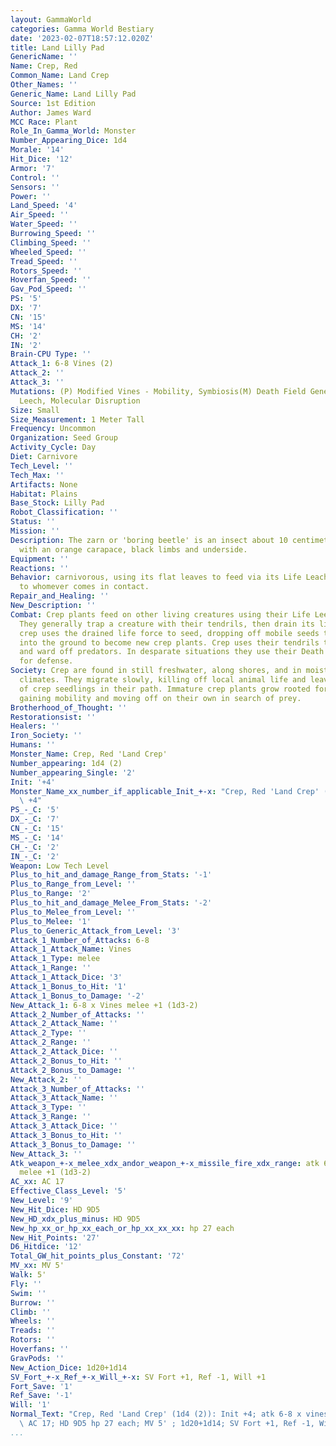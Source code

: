 ```yaml
---
layout: GammaWorld
categories: Gamma World Bestiary
date: '2023-02-07T18:57:12.020Z'
title: Land Lilly Pad
GenericName: ''
Name: Crep, Red
Common_Name: Land Crep
Other_Names: ''
Generic_Name: Land Lilly Pad
Source: 1st Edition
Author: James Ward
MCC Race: Plant
Role_In_Gamma_World: Monster
Number_Appearing_Dice: 1d4
Morale: '14'
Hit_Dice: '12'
Armor: '7'
Control: ''
Sensors: ''
Power: ''
Land_Speed: '4'
Air_Speed: ''
Water_Speed: ''
Burrowing_Speed: ''
Climbing_Speed: ''
Wheeled_Speed: ''
Tread_Speed: ''
Rotors_Speed: ''
Hoverfan_Speed: ''
Gav_Pod_Speed: ''
PS: '5'
DX: '7'
CN: '15'
MS: '14'
CH: '2'
IN: '2'
Brain-CPU Type: ''
Attack_1: 6-8 Vines (2)
Attack_2: ''
Attack_3: ''
Mutations: (P) Modified Vines - Mobility, Symbiosis(M) Death Field Generation, Life
  Leech, Molecular Disruption
Size: Small
Size_Measurement: 1 Meter Tall
Frequency: Uncommon
Organization: Seed Group
Activity_Cycle: Day
Diet: Carnivore
Tech_Level: ''
Tech_Max: ''
Artifacts: None
Habitat: Plains
Base_Stock: Lilly Pad
Robot_Classification: ''
Status: ''
Mission: ''
Description: The zarn or 'boring beetle' is an insect about 10 centimeters in length
  with an orange carapace, black limbs and underside.
Equipment: ''
Reactions: ''
Behavior: carnivorous, using its flat leaves to feed via its Life Leaching abilities
  to whomever comes in contact.
Repair_and_Healing: ''
New_Description: ''
Combat: Crep plants feed on other living creatures using their Life Leech mutation.
  They generally trap a creature with their tendrils, then drain its life force. The
  crep uses the drained life force to seed, dropping off mobile seeds that burrow
  into the ground to become new crep plants. Crep uses their tendrils the defend themselves
  and ward off predators. In desparate situations they use their Death Field mutation
  for defense.
Society: Crep are found in still freshwater, along shores, and in moist, temperate
  climates. They migrate slowly, killing off local animal life and leaving a "trail"
  of crep seedlings in their path. Immature crep plants grow rooted for a season before
  gaining mobility and moving off on their own in search of prey.
Brotherhood_of_Thought: ''
Restorationsist: ''
Healers: ''
Iron_Society: ''
Humans: ''
Monster_Name: Crep, Red 'Land Crep'
Number_appearing: 1d4 (2)
Number_appearing_Single: '2'
Init: '+4'
Monster_Name_xx_number_if_applicable_Init_+-x: "Crep, Red 'Land Crep' (1d4 (2)): Init\
  \ +4"
PS_-_C: '5'
DX_-_C: '7'
CN_-_C: '15'
MS_-_C: '14'
CH_-_C: '2'
IN_-_C: '2'
Weapon: Low Tech Level
Plus_to_hit_and_damage_Range_from_Stats: '-1'
Plus_to_Range_from_Level: ''
Plus_to_Range: '2'
Plus_to_hit_and_damage_Melee_From_Stats: '-2'
Plus_to_Melee_from_Level: ''
Plus_to_Melee: '1'
Plus_to_Generic_Attack_from_Level: '3'
Attack_1_Number_of_Attacks: 6-8
Attack_1_Attack_Name: Vines
Attack_1_Type: melee
Attack_1_Range: ''
Attack_1_Attack_Dice: '3'
Attack_1_Bonus_to_Hit: '1'
Attack_1_Bonus_to_Damage: '-2'
New_Attack_1: 6-8 x Vines melee +1 (1d3-2)
Attack_2_Number_of_Attacks: ''
Attack_2_Attack_Name: ''
Attack_2_Type: ''
Attack_2_Range: ''
Attack_2_Attack_Dice: ''
Attack_2_Bonus_to_Hit: ''
Attack_2_Bonus_to_Damage: ''
New_Attack_2: ''
Attack_3_Number_of_Attacks: ''
Attack_3_Attack_Name: ''
Attack_3_Type: ''
Attack_3_Range: ''
Attack_3_Attack_Dice: ''
Attack_3_Bonus_to_Hit: ''
Attack_3_Bonus_to_Damage: ''
New_Attack_3: ''
Atk_weapon_+-x_melee_xdx_andor_weapon_+-x_missile_fire_xdx_range: atk 6-8 x vines
  melee +1 (1d3-2)
AC_xx: AC 17
Effective_Class_Level: '5'
New_Level: '9'
New_Hit_Dice: HD 9D5
New_HD_xdx_plus_minus: HD 9D5
New_hp_xx_or_hp_xx_each_or_hp_xx_xx_xx: hp 27 each
New_Hit_Points: '27'
D6_Hitdice: '12'
Total_GW_hit_points_plus_Constant: '72'
MV_xx: MV 5'
Walk: 5'
Fly: ''
Swim: ''
Burrow: ''
Climb: ''
Wheels: ''
Treads: ''
Rotors: ''
Hoverfans: ''
GravPods: ''
New_Action_Dice: 1d20+1d14
SV_Fort_+-x_Ref_+-x_Will_+-x: SV Fort +1, Ref -1, Will +1
Fort_Save: '1'
Ref_Save: '-1'
Will: '1'
Normal_Text: "Crep, Red 'Land Crep' (1d4 (2)): Init +4; atk 6-8 x vines melee +1 (1d3-2);\
  \ AC 17; HD 9D5 hp 27 each; MV 5' ; 1d20+1d14; SV Fort +1, Ref -1, Will +1"
...
```

